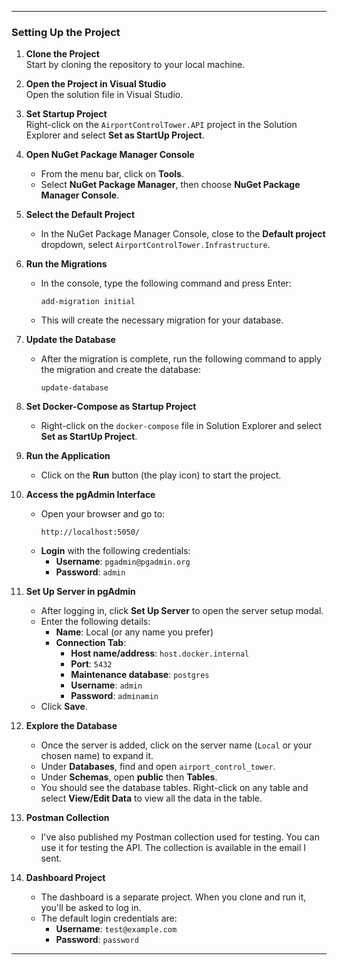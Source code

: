 
---

### Setting Up the Project

1. **Clone the Project**  
   Start by cloning the repository to your local machine.

2. **Open the Project in Visual Studio**  
   Open the solution file in Visual Studio.

3. **Set Startup Project**  
   Right-click on the `AirportControlTower.API` project in the Solution Explorer and select **Set as StartUp Project**.

4. **Open NuGet Package Manager Console**  
   - From the menu bar, click on **Tools**.
   - Select **NuGet Package Manager**, then choose **NuGet Package Manager Console**.

5. **Select the Default Project**  
   - In the NuGet Package Manager Console, close to the **Default project** dropdown, select `AirportControlTower.Infrastructure`.

6. **Run the Migrations**  
   - In the console, type the following command and press Enter:  
     ```
     add-migration initial
     ```
   - This will create the necessary migration for your database.

7. **Update the Database**  
   - After the migration is complete, run the following command to apply the migration and create the database:  
     ```
     update-database
     ```

8. **Set Docker-Compose as Startup Project**  
   - Right-click on the `docker-compose` file in Solution Explorer and select **Set as StartUp Project**.

9. **Run the Application**  
   - Click on the **Run** button (the play icon) to start the project.

10. **Access the pgAdmin Interface**  
    - Open your browser and go to:  
      ```
      http://localhost:5050/
      ```
    - **Login** with the following credentials:  
      - **Username**: `pgadmin@pgadmin.org`  
      - **Password**: `admin`

11. **Set Up Server in pgAdmin**  
    - After logging in, click **Set Up Server** to open the server setup modal.
    - Enter the following details:  
      - **Name**: Local (or any name you prefer)
      - **Connection Tab**:  
        - **Host name/address**: `host.docker.internal`  
        - **Port**: `5432`  
        - **Maintenance database**: `postgres`  
        - **Username**: `admin`  
        - **Password**: `adminamin`
    - Click **Save**.

12. **Explore the Database**  
    - Once the server is added, click on the server name (`Local` or your chosen name) to expand it.
    - Under **Databases**, find and open `airport_control_tower`.
    - Under **Schemas**, open **public** then **Tables**.
    - You should see the database tables. Right-click on any table and select **View/Edit Data** to view all the data in the table.

13. **Postman Collection**  
    - I've also published my Postman collection used for testing. You can use it for testing the API. The collection is available in the email I sent.

14. **Dashboard Project**  
    - The dashboard is a separate project. When you clone and run it, you'll be asked to log in.
    - The default login credentials are:  
      - **Username**: `test@example.com`  
      - **Password**: `password`

---
